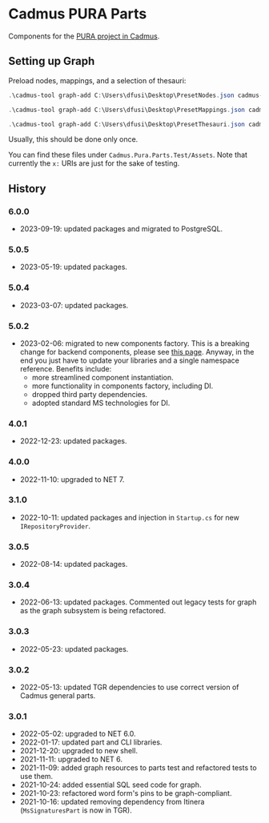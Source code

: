 # Cadmus PURA Parts

Components for the [PURA project in Cadmus](https://github.com/vedph/cadmus_pura_doc).

## Setting up Graph

Preload nodes, mappings, and a selection of thesauri:

```ps1
.\cadmus-tool graph-add C:\Users\dfusi\Desktop\PresetNodes.json cadmus-pura .\plugins\Cadmus.Cli.Plugin.Pura\seed-profile.json repository-factory-provider.pura

.\cadmus-tool graph-add C:\Users\dfusi\Desktop\PresetMappings.json cadmus-pura .\plugins\Cadmus.Cli.Plugin.Pura\seed-profile.json repository-factory-provider.pura -t M

.\cadmus-tool graph-add C:\Users\dfusi\Desktop\PresetThesauri.json cadmus-pura .\plugins\Cadmus.Cli.Plugin.Pura\seed-profile.json repository-factory-provider.pura -t T -p x:categories/
```

Usually, this should be done only once.

You can find these files under `Cadmus.Pura.Parts.Test/Assets`. Note that currently the `x:` URIs are just for the sake of testing.

## History

### 6.0.0

- 2023-09-19: updated packages and migrated to PostgreSQL.

### 5.0.5

- 2023-05-19: updated packages.

### 5.0.4

- 2023-03-07: updated packages.

### 5.0.2

- 2023-02-06: migrated to new components factory. This is a breaking change for backend components, please see [this page](https://myrmex.github.io/overview/cadmus/dev/history/#2023-02-01---backend-infrastructure-upgrade). Anyway, in the end you just have to update your libraries and a single namespace reference. Benefits include:
  - more streamlined component instantiation.
  - more functionality in components factory, including DI.
  - dropped third party dependencies.
  - adopted standard MS technologies for DI.

### 4.0.1

- 2022-12-23: updated packages.

### 4.0.0

- 2022-11-10: upgraded to NET 7.

### 3.1.0

- 2022-10-11: updated packages and injection in `Startup.cs` for new `IRepositoryProvider`.

### 3.0.5

- 2022-08-14: updated packages.

### 3.0.4

- 2022-06-13: updated packages. Commented out legacy tests for graph as the graph subsystem is being refactored.

### 3.0.3

- 2022-05-23: updated packages.

### 3.0.2

- 2022-05-13: updated TGR dependencies to use correct version of Cadmus general parts.

### 3.0.1

- 2022-05-02: upgraded to NET 6.0.
- 2022-01-17: updated part and CLI libraries.
- 2021-12-20: upgraded to new shell.
- 2021-11-11: upgraded to NET 6.
- 2021-11-09: added graph resources to parts test and refactored tests to use them.
- 2021-10-24: added essential SQL seed code for graph.
- 2021-10-23: refactored word form's pins to be graph-compliant.
- 2021-10-16: updated removing dependency from Itinera (`MsSignaturesPart` is now in TGR).

